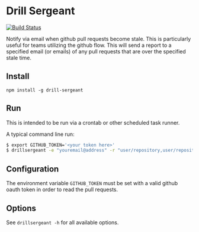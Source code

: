 # Drill Sergeant

[![Build Status](https://travis-ci.org/zumba/drill-sergeant.png?branch=master)](https://travis-ci.org/zumba/drill-sergeant)

Notify via email when github pull requests become stale. This is particularly useful for teams utilizing the github flow. This will send a report to a specified email (or emails) of any pull requests that are over the specified stale time.

## Install

```
npm install -g drill-sergeant
```

## Run

This is intended to be run via a crontab or other scheduled task runner.

A typical command line run:

```bash
$ export GITHUB_TOKEN='<your token here>'
$ drillsergeant -e "youremail@address" -r "user/repository,user/repository2"
```

## Configuration

The environment variable `GITHUB_TOKEN` must be set with a valid github oauth token in order to read the pull requests.

## Options

See `drillsergeant -h` for all available options.
